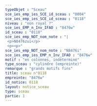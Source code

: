 ```yaml
---
typeObjet : "Sceau"
sce_ies_emp_ies_SCE_id_sceau : "0004"
sce_ies_emp_ies_SCE_id_sceau : "0118"
niveau : "non royal ?"
sce_ies_EMP_n_Inv_IFAO : "8476w"
id_sceau : "0118"
sce_ies_emp_NOT_nom_note : "|
 <p>N8476zui</p>
 <p><p>"
sce_ies_emp_NOT_nom_note : "N8476i"
sce_ies_emp_ies_EMP_n_Inv_IFAO : "8476w"
motif : "en colonnes, indéterminé"
type_sceau : "cylindre (empreinte)"
remarque : "grands motifs fins"
title: sceau n°0118
empreinte: "8476w"
id_notice: 0118
layout: notice_sceau
type: sceau
partie: 1
---
```

